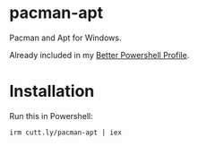 # pacman-apt
Pacman and Apt for Windows.

Already included in my [Better Powershell Profile](https://github.com/ShadowElixir/better-powershell-profile).

# Installation
Run this in Powershell:
```
irm cutt.ly/pacman-apt | iex
```
